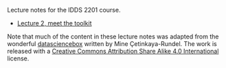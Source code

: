 Lecture notes for the IDDS 2201 course. 


- [Lecture 2, meet the toolkit](https://vcannataro.github.io/IDDS_2201_public/Lectures/L2_meet_the_toolkit/L2_meet_the_toolkit.html#1)


Note that much of the content in these lecture notes was adapted from the wonderful [datasciencebox](https://datasciencebox.org) written by Mine Çetinkaya-Rundel. The work is released with a [Creative Commons Attribution Share Alike 4.0 International](https://github.com/rstudio-education/datascience-box/blob/master/LICENSE.md) license.  
